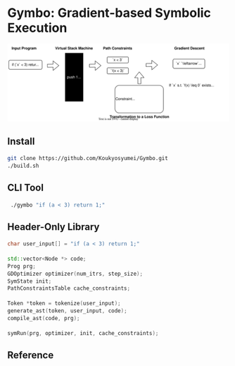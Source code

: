 # Gymbo: Gradient-based Symbolic Execution 

<img src="img/gymbo.drawio.svg">

## Install

```bash
git clone https://github.com/Koukyosyumei/Gymbo.git
./build.sh
```

## CLI Tool

```bash
 ./gymbo "if (a < 3) return 1;"
```

## Header-Only Library

```cpp
char user_input[] = "if (a < 3) return 1;"

std::vector<Node *> code;
Prog prg;
GDOptimizer optimizer(num_itrs, step_size);
SymState init;
PathConstraintsTable cache_constraints;

Token *token = tokenize(user_input);
generate_ast(token, user_input, code);
compile_ast(code, prg);

symRun(prg, optimizer, init, cache_constraints);
```

## Reference


